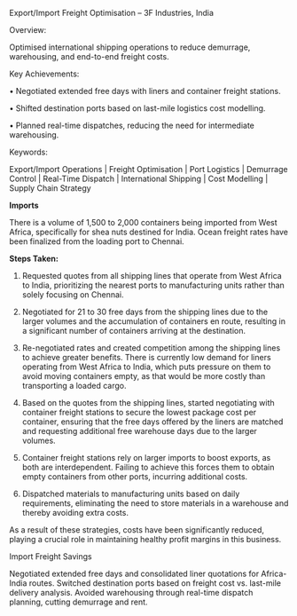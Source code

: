 Export/Import Freight Optimisation – 3F Industries, India

Overview:

Optimised international shipping operations to reduce demurrage, warehousing, and end-to-end freight costs.

Key Achievements:

• Negotiated extended free days with liners and container freight stations.

• Shifted destination ports based on last-mile logistics cost modelling.

• Planned real-time dispatches, reducing the need for intermediate warehousing.

Keywords:

Export/Import Operations | Freight Optimisation | Port Logistics | Demurrage Control | Real-Time Dispatch | International Shipping | Cost Modelling | Supply Chain Strategy

**Imports**

There is a volume of 1,500 to 2,000 containers being imported from West Africa, specifically for shea nuts destined for India. Ocean freight rates have been finalized from the loading port to Chennai.

**Steps Taken:**

1. Requested quotes from all shipping lines that operate from West Africa to India, prioritizing the nearest ports to manufacturing units rather than solely focusing on Chennai.
   
2. Negotiated for 21 to 30 free days from the shipping lines due to the larger volumes and the accumulation of containers en route, resulting in a significant number of containers arriving at the destination.

3. Re-negotiated rates and created competition among the shipping lines to achieve greater benefits. There is currently low demand for liners operating from West Africa to India, which puts pressure on them to avoid moving containers empty, as that would be more costly than transporting a loaded cargo.

4. Based on the quotes from the shipping lines, started negotiating with container freight stations to secure the lowest package cost per container, ensuring that the free days offered by the liners are matched and requesting additional free warehouse days due to the larger volumes.

5. Container freight stations rely on larger imports to boost exports, as both are interdependent. Failing to achieve this forces them to obtain empty containers from other ports, incurring additional costs.

6. Dispatched materials to manufacturing units based on daily requirements, eliminating the need to store materials in a warehouse and thereby avoiding extra costs.

As a result of these strategies, costs have been significantly reduced, playing a crucial role in maintaining healthy profit margins in this business.


Import Freight Savings

Negotiated extended free days and consolidated liner quotations for Africa-India routes. 
Switched destination ports based on freight cost vs. last-mile delivery analysis. 
Avoided warehousing through real-time dispatch planning, cutting demurrage and rent. 
